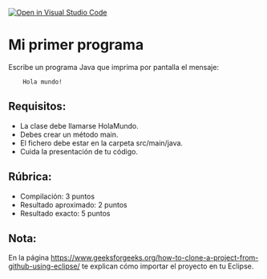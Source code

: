 [![Open in Visual Studio Code](https://classroom.github.com/assets/open-in-vscode-718a45dd9cf7e7f842a935f5ebbe5719a5e09af4491e668f4dbf3b35d5cca122.svg)](https://classroom.github.com/online_ide?assignment_repo_id=11602682&assignment_repo_type=AssignmentRepo)
# Mi primer programa

Escribe un programa Java que imprima por pantalla el mensaje:
~~~	
	Hola mundo!
~~~

## Requisitos:
- La clase debe llamarse HolaMundo.
- Debes crear un método main.
- El fichero debe estar en la carpeta src/main/java.
- Cuida la presentación de tu código.

## Rúbrica:
- Compilación: 3 puntos
- Resultado aproximado: 2 puntos
- Resultado exacto: 5 puntos

## Nota:
En la página https://www.geeksforgeeks.org/how-to-clone-a-project-from-github-using-eclipse/ te explican cómo importar el proyecto en tu Eclipse.

